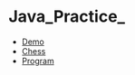 # Java_Practice_
- [Demo](https://github.com/VladimirVornikov/Java_Practice_/blob/master/src/main/java/Demo.java)
- [Chess](https://github.com/VladimirVornikov/Java_Practice_/blob/master/src/main/java/Chess.java)
- [Program](https://github.com/VladimirVornikov/Java_Practice_/blob/master/src/main/java/Program.java)


